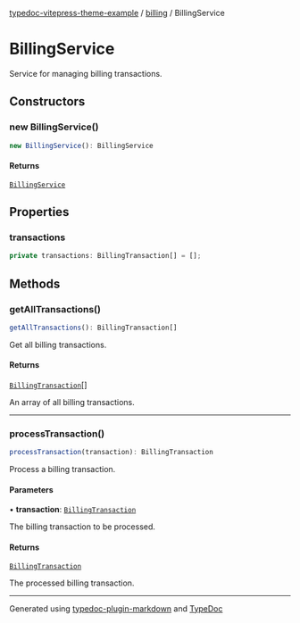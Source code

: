 [typedoc-vitepress-theme-example](../../index.md) / [billing](../index.md) / BillingService

# BillingService

Service for managing billing transactions.

## Constructors

### new BillingService()

```ts
new BillingService(): BillingService
```

#### Returns

[`BillingService`](BillingService.md)

## Properties

### transactions

```ts
private transactions: BillingTransaction[] = [];
```

## Methods

### getAllTransactions()

```ts
getAllTransactions(): BillingTransaction[]
```

Get all billing transactions.

#### Returns

[`BillingTransaction`](../interfaces/BillingTransaction.md)[]

An array of all billing transactions.

***

### processTransaction()

```ts
processTransaction(transaction): BillingTransaction
```

Process a billing transaction.

#### Parameters

• **transaction**: [`BillingTransaction`](../interfaces/BillingTransaction.md)

The billing transaction to be processed.

#### Returns

[`BillingTransaction`](../interfaces/BillingTransaction.md)

The processed billing transaction.

***

Generated using [typedoc-plugin-markdown](https://www.npmjs.com/package/typedoc-plugin-markdown) and [TypeDoc](https://typedoc.org/)
